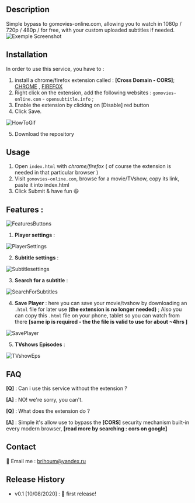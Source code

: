 ## Description
Simple bypass to gomovies-online.com, allowing you to watch in 1080p / 720p / 480p / for free, with your custom uploaded subtitles if needed.
![Exemple Screenshot](https://img.techpowerup.org/200810/screenshot-200.png)
## Installation
In order to use this service, you have to : 
1. install a chrome/firefox extension called : **[Cross Domain - CORS]**; [CHROME](https://chrome.google.com/webstore/detail/cross-domain-cors/mjhpgnbimicffchbodmgfnemoghjakai) , [FIREFOX](https://addons.mozilla.org/fr/firefox/addon/cross-domain-cors/)
2. Right click on the extension, add the following websites : ```gomovies-online.com``` - ```opensubtitle.info``` ; 
3. Enable the extension by clicking on [Disable] red button
4. Click Save.

![HowToGif](https://img.techpowerup.org/200810/cors-extension.gif)

5. Download the repository
## Usage
1. Open ```index.html``` with *chrome/firefox* ( of course the extension is needed in that particular browser )
2. Visit ```gomovies-online.com```, browse for a movie/TVshow, copy its link, paste it into index.html
3. Click Submit & have fun :smiley:
## Features : 
![FeaturesButtons](https://img.techpowerup.org/200810/screenshot-201.png)
1. **Player settings** : 

![PlayerSettings](https://img.techpowerup.org/200810/screenshot-202.png)

2. **Subtitle settings** : 

![Subtitlesettings](https://img.techpowerup.org/200810/screenshot-203.png)

3. **Search for a subtitle** : 

![SearchForSubtitles](https://img.techpowerup.org/200810/ezgif-com-optimize.gif)

4. **Save Player** : here you can save your movie/tvshow by downloading an ```.html``` file for later use **(the extension is no longer needed)** ; Also you can copy this ```.html``` file on your phone, tablet so you can watch from there **[same ip is required - the the file is valid to use for about ~4hrs ]**

![SavePlayer](https://img.techpowerup.org/200810/screenshot-204.png)

5. **TVshows Episodes** : 

![TVshowEps](https://img.techpowerup.org/200810/screenshot-205.png)

## FAQ
**[Q]** : Can i use this service without the extension ?

**[A]** : NO! we're sorry, you can't.

**[Q]** : What does the extension do ?

**[A]** : Simple it's allow use to bypass the **[CORS]** security mechanism built-in every modern browser, **[read more by searching : cors on google]**
## Contact
📧 Email me : brihoum@yandex.ru 
## Release History
- v0.1 [10/08/2020] : 🎉 first release!
